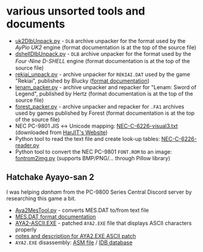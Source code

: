 # various unsorted tools and documents

- [uk2DlbUnpack.py](uk2DlbUnpack.py) - `DLB` archive unpacker for the format used by the *AyPio UK2* engine (format documentation is at the top of the source file)
- [dshellDlbUnpack.py](dshellDlbUnpack.py) - `DLB` archive unpacker for the format used by the *Four･Nine D-SHELL* engine (format documentation is at the top of the source file)
- [rekiai_unpack.py](rekiai_unpack.py) - archive unpacker for `REKIAI.DAT` used by the game "Rekiai", published by Blucky ([format documentation](rekiai_dat.txt))
- [lenam_packer.py](lenam_packer.py) - archive unpacker and repacker for "Lenam: Sword of Legend", published by Hertz (format documentation is at the top of the source file)
- [forest_packer.py](forest_packer.py) - archive unpacker and repacker for `.FA1` archives used by games published by Forest (format documentation is at the top of the source file)
- NEC PC-9801 JIS ↔ Unicode mapping: [NEC-C-6226-visual3.txt](NEC-C-6226-visual3.txt) (downloaded from [HarJIT's Website](https://harjit.moe/jismappings.html))
- Python tool to read the text file and create look-up tables: [NEC-C-6226-reader.py](NEC-C-6226-reader.py)
- Python tool to convert the NEC PC-9801 `FONT.ROM` to an image: [fontrom2img.py](fontrom2img.py) (supports BMP/PNG/... through Pillow library)

## Hatchake Ayayo-san 2

I was helping *danham* from the PC-9800 Series Central Discord server by researching this game a bit.

- [Aya2MesTool.py](Aya2MesTool.py) - converts MES.DAT to/from text file
- [MES.DAT format documentation](Aya2MesFormat.txt)
- [AYA2-ASCII.EXE](AYA2-ASCII.EXE) - patched `AYA2.EXE` file that displays ASCII characters properly
- [notes and description for AYA2.EXE ASCII patch](Aya2-ASCII-Patch.md)
- `AYA2.EXE` disassembly: [ASM file](AYA2-DEC.asm) / [IDB database](AYA2-DEC.idb)

